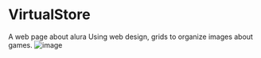 # VirtualStore
A web page about alura
Using web design, grids to organize images about games.
![image](https://user-images.githubusercontent.com/73982270/199566417-59b2b61e-1f53-44e8-acef-e073fa94f1d7.png)
